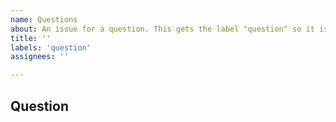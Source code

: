 ```yaml
---
name: Questions
about: An issue for a question. This gets the label "question" so it is easy for identify.
title: ''
labels: 'question'
assignees: ''

---
```


## Question


